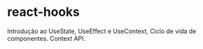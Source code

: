 # react-hooks
Introdução ao UseState, UseEffect e UseContext, Ciclo de vida de componentes. Context API.
